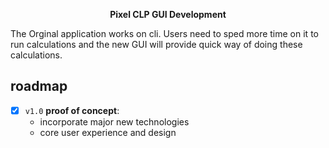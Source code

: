 <p align="center">
  <strong>Pixel CLP GUI Development</strong>
</p>

The Orginal application works on cli. Users need to sped more time on it to run calculations and the new GUI will provide quick way of doing these calculations.

## roadmap
- [x] `v1.0` **proof of concept**:
  - incorporate major new technologies
  - core user experience and design
